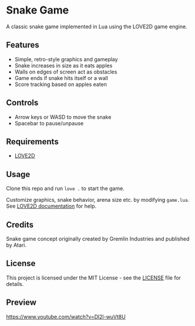 # Snake Game

A classic snake game implemented in Lua using the LOVE2D game engine. 

## Features

- Simple, retro-style graphics and gameplay
- Snake increases in size as it eats apples
- Walls on edges of screen act as obstacles
- Game ends if snake hits itself or a wall
- Score tracking based on apples eaten

## Controls

- Arrow keys or WASD to move the snake
- Spacebar to pause/unpause

## Requirements

- [LOVE2D](https://love2d.org/) 

## Usage

Clone this repo and run `love .` to start the game.

Customize graphics, snake behavior, arena size etc. by modifying `game.lua`. See [LOVE2D documentation](https://love2d.org/wiki/Main_Page) for help.

## Credits

Snake game concept originally created by Gremlin Industries and published by Atari.

## License

This project is licensed under the MIT License - see the [LICENSE](LICENSE) file for details.

## Preview

https://www.youtube.com/watch?v=Dl2l-wuVt8U
